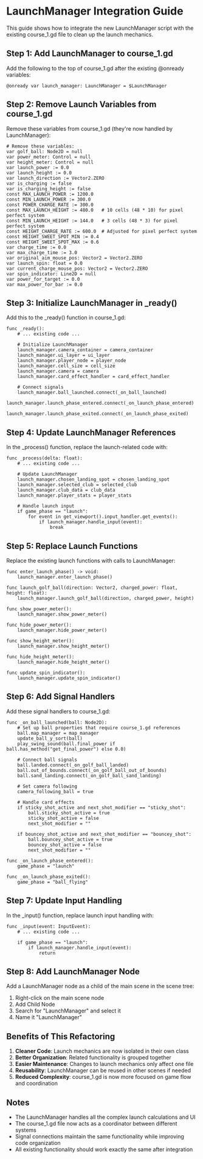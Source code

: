 # LaunchManager Integration Guide

This guide shows how to integrate the new LaunchManager script with the existing course_1.gd file to clean up the launch mechanics.

## Step 1: Add LaunchManager to course_1.gd

Add the following to the top of course_1.gd after the existing @onready variables:

```gdscript
@onready var launch_manager: LaunchManager = $LaunchManager
```

## Step 2: Remove Launch Variables from course_1.gd

Remove these variables from course_1.gd (they're now handled by LaunchManager):

```gdscript
# Remove these variables:
var golf_ball: Node2D = null
var power_meter: Control = null
var height_meter: Control = null
var launch_power := 0.0
var launch_height := 0.0
var launch_direction := Vector2.ZERO
var is_charging := false
var is_charging_height := false
const MAX_LAUNCH_POWER := 1200.0
const MIN_LAUNCH_POWER := 300.0
const POWER_CHARGE_RATE := 300.0
const MAX_LAUNCH_HEIGHT := 480.0   # 10 cells (48 * 10) for pixel perfect system
const MIN_LAUNCH_HEIGHT := 144.0   # 3 cells (48 * 3) for pixel perfect system
const HEIGHT_CHARGE_RATE := 600.0  # Adjusted for pixel perfect system
const HEIGHT_SWEET_SPOT_MIN := 0.4
const HEIGHT_SWEET_SPOT_MAX := 0.6
var charge_time := 0.0
var max_charge_time := 3.0
var original_aim_mouse_pos: Vector2 = Vector2.ZERO
var launch_spin: float = 0.0
var current_charge_mouse_pos: Vector2 = Vector2.ZERO
var spin_indicator: Line2D = null
var power_for_target := 0.0
var max_power_for_bar := 0.0
```

## Step 3: Initialize LaunchManager in _ready()

Add this to the _ready() function in course_1.gd:

```gdscript
func _ready():
    # ... existing code ...
    
    # Initialize LaunchManager
    launch_manager.camera_container = camera_container
    launch_manager.ui_layer = ui_layer
    launch_manager.player_node = player_node
    launch_manager.cell_size = cell_size
    launch_manager.camera = camera
    launch_manager.card_effect_handler = card_effect_handler
    
    # Connect signals
    launch_manager.ball_launched.connect(_on_ball_launched)
    launch_manager.launch_phase_entered.connect(_on_launch_phase_entered)
    launch_manager.launch_phase_exited.connect(_on_launch_phase_exited)
```

## Step 4: Update LaunchManager References

In the _process() function, replace the launch-related code with:

```gdscript
func _process(delta: float):
    # ... existing code ...
    
    # Update LaunchManager
    launch_manager.chosen_landing_spot = chosen_landing_spot
    launch_manager.selected_club = selected_club
    launch_manager.club_data = club_data
    launch_manager.player_stats = player_stats
    
    # Handle launch input
    if game_phase == "launch":
        for event in get_viewport().input_handler.get_events():
            if launch_manager.handle_input(event):
                break
```

## Step 5: Replace Launch Functions

Replace the existing launch functions with calls to LaunchManager:

```gdscript
func enter_launch_phase() -> void:
    launch_manager.enter_launch_phase()

func launch_golf_ball(direction: Vector2, charged_power: float, height: float):
    launch_manager.launch_golf_ball(direction, charged_power, height)

func show_power_meter():
    launch_manager.show_power_meter()

func hide_power_meter():
    launch_manager.hide_power_meter()

func show_height_meter():
    launch_manager.show_height_meter()

func hide_height_meter():
    launch_manager.hide_height_meter()

func update_spin_indicator():
    launch_manager.update_spin_indicator()
```

## Step 6: Add Signal Handlers

Add these signal handlers to course_1.gd:

```gdscript
func _on_ball_launched(ball: Node2D):
    # Set up ball properties that require course_1.gd references
    ball.map_manager = map_manager
    update_ball_y_sort(ball)
    play_swing_sound(ball.final_power if ball.has_method("get_final_power") else 0.0)
    
    # Connect ball signals
    ball.landed.connect(_on_golf_ball_landed)
    ball.out_of_bounds.connect(_on_golf_ball_out_of_bounds)
    ball.sand_landing.connect(_on_golf_ball_sand_landing)
    
    # Set camera following
    camera_following_ball = true
    
    # Handle card effects
    if sticky_shot_active and next_shot_modifier == "sticky_shot":
        ball.sticky_shot_active = true
        sticky_shot_active = false
        next_shot_modifier = ""
    
    if bouncey_shot_active and next_shot_modifier == "bouncey_shot":
        ball.bouncey_shot_active = true
        bouncey_shot_active = false
        next_shot_modifier = ""

func _on_launch_phase_entered():
    game_phase = "launch"

func _on_launch_phase_exited():
    game_phase = "ball_flying"
```

## Step 7: Update Input Handling

In the _input() function, replace launch input handling with:

```gdscript
func _input(event: InputEvent):
    # ... existing code ...
    
    if game_phase == "launch":
        if launch_manager.handle_input(event):
            return
```

## Step 8: Add LaunchManager Node

Add a LaunchManager node as a child of the main scene in the scene tree:

1. Right-click on the main scene node
2. Add Child Node
3. Search for "LaunchManager" and select it
4. Name it "LaunchManager"

## Benefits of This Refactoring

1. **Cleaner Code**: Launch mechanics are now isolated in their own class
2. **Better Organization**: Related functionality is grouped together
3. **Easier Maintenance**: Changes to launch mechanics only affect one file
4. **Reusability**: LaunchManager can be reused in other scenes if needed
5. **Reduced Complexity**: course_1.gd is now more focused on game flow and coordination

## Notes

- The LaunchManager handles all the complex launch calculations and UI
- The course_1.gd file now acts as a coordinator between different systems
- Signal connections maintain the same functionality while improving code organization
- All existing functionality should work exactly the same after integration 